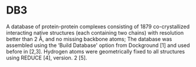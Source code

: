 # DB3
A database of protein-protein complexes consisting of 1879 co-crystallized interacting native structures (each containing two chains) with resolution better than 2 Å, and no missing backbone atoms; The database was assembled using the ‘Build Database' option from Dockground [1] and used before in [2,3]. Hydrogen atoms were geometrically fixed to all structures using REDUCE [4], version. 2 [5].
